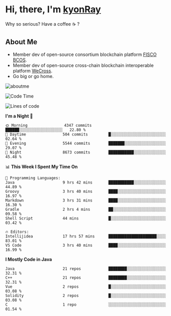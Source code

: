 # Hi, there, I'm [kyonRay](https://kyonRay.github.io)

Why so serious? Have a coffee ☕️ ?

## About Me

- Member dev of open-source consortium blockchain platform [FISCO BCOS](https://github.com/FISCO-BCOS).
- Member dev of open-source cross-chain blockchain interoperable platform [WeCross](https://github.com/WeBankBlockchain/WeCross).
- Go big or go home.

![aboutme](https://github-readme-stats.vercel.app/api?username=kyonRay&count_private=true&show_icons=true)

<!-- ![top-langs](https://github-readme-stats.vercel.app/api/top-langs/?username=kyonRay&layout=compact&hide=shell,html) -->

<!--START_SECTION:waka-->
![Code Time](http://img.shields.io/badge/Code%20Time-311%20hrs%2041%20mins-blue)

![Lines of code](https://img.shields.io/badge/From%20Hello%20World%20I%27ve%20Written-13.8%20million%20lines%20of%20code-blue)

**I'm a Night 🦉** 

```text
🌞 Morning                4347 commits        ██████░░░░░░░░░░░░░░░░░░░   22.80 % 
🌆 Daytime                504 commits         █░░░░░░░░░░░░░░░░░░░░░░░░   02.64 % 
🌃 Evening                5544 commits        ███████░░░░░░░░░░░░░░░░░░   29.07 % 
🌙 Night                  8673 commits        ███████████░░░░░░░░░░░░░░   45.48 % 
```


📊 **This Week I Spent My Time On** 

```text
💬 Programming Languages: 
Java                     9 hrs 42 mins       ███████████░░░░░░░░░░░░░░   44.89 % 
Groovy                   3 hrs 40 mins       ████░░░░░░░░░░░░░░░░░░░░░   16.97 % 
Markdown                 3 hrs 31 mins       ████░░░░░░░░░░░░░░░░░░░░░   16.30 % 
Gradle                   2 hrs 4 mins        ██░░░░░░░░░░░░░░░░░░░░░░░   09.58 % 
Shell Script             44 mins             █░░░░░░░░░░░░░░░░░░░░░░░░   03.42 % 

🔥 Editors: 
Intellijidea             17 hrs 57 mins      █████████████████████░░░░   83.01 % 
VS Code                  3 hrs 40 mins       ████░░░░░░░░░░░░░░░░░░░░░   16.99 % 
```

**I Mostly Code in Java** 

```text
Java                     21 repos            ████████░░░░░░░░░░░░░░░░░   32.31 % 
C++                      21 repos            ████████░░░░░░░░░░░░░░░░░   32.31 % 
Vue                      2 repos             █░░░░░░░░░░░░░░░░░░░░░░░░   03.08 % 
Solidity                 2 repos             █░░░░░░░░░░░░░░░░░░░░░░░░   03.08 % 
C                        1 repo              ░░░░░░░░░░░░░░░░░░░░░░░░░   01.54 % 
```




<!--END_SECTION:waka-->
